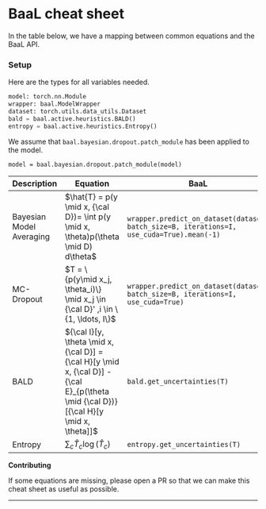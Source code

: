 # BaaL cheat sheet

In the table below, we have a mapping between common equations and the BaaL API.

### Setup

Here are the types for all variables needed.

```python
model: torch.nn.Module
wrapper: baal.ModelWrapper
dataset: torch.utils.data_utils.Dataset
bald = baal.active.heuristics.BALD()
entropy = baal.active.heuristics.Entropy()
```

We assume that `baal.bayesian.dropout.patch_module` has been applied to the model.

`model = baal.bayesian.dropout.patch_module(model)`

| Description              | Equation                                                                                                                               | BaaL                                                                                      |
|--------------------------|----------------------------------------------------------------------------------------------------------------------------------------|-------------------------------------------------------------------------------------------|
| Bayesian Model Averaging | $\hat{T} = p(y \mid x, {\cal D})= \int p(y \mid x, \theta)p(\theta \mid D) d\theta$                                                    | `wrapper.predict_on_dataset(dataset, batch_size=B, iterations=I, use_cuda=True).mean(-1)` |
| MC-Dropout               | $T = \{p(y\mid x_j, \theta_i)\} \mid x_j \in {\cal D}' ,i \in \{1, \ldots, I\}$                                                        | `wrapper.predict_on_dataset(dataset, batch_size=B, iterations=I, use_cuda=True)`          |
| BALD                     | ${\cal I}[y, \theta \mid x, {\cal D}] = {\cal H}[y \mid x, {\cal D}] - {\cal E}_{p(\theta \mid {\cal D})}[{\cal H}[y \mid x, \theta]]$ | `bald.get_uncertainties(T)`                                                               |
| Entropy                  | $\sum_c \hat{T}_c \log(\hat{T}_c)$                                                                                                     | `entropy.get_uncertainties(T)`                                                            |

**Contributing**

If some equations are missing, please open a PR so that we can make this cheat sheet as useful as possible.

---